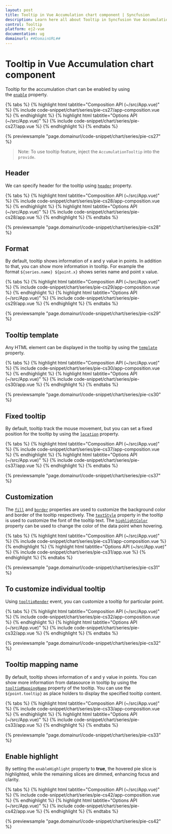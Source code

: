 ```yaml
---
layout: post
title: Tooltip in Vue Accumulation chart component | Syncfusion
description: Learn here all about Tooltip in Syncfusion Vue Accumulation chart component of Syncfusion Essential JS 2 and more.
control: Tooltip 
platform: ej2-vue
documentation: ug
domainurl: ##DomainURL##
---
```


# Tooltip in Vue Accumulation chart component

Tooltip for the accumulation chart can be enabled by using the [`enable`](https://ej2.syncfusion.com/vue/documentation/api/accumulation-chart/tooltipSettingsModel/#enable) property.

{% tabs %}
{% highlight html tabtitle="Composition API (~/src/App.vue)" %}
{% include code-snippet/chart/series/pie-cs27/app-composition.vue %}
{% endhighlight %}
{% highlight html tabtitle="Options API (~/src/App.vue)" %}
{% include code-snippet/chart/series/pie-cs27/app.vue %}
{% endhighlight %}
{% endtabs %}
        
{% previewsample "page.domainurl/code-snippet/chart/series/pie-cs27" %}

>Note: To use tooltip feature, inject the `AccumulationTooltip` into the `provide`.

## Header

We can specify header for the tooltip using [`header`](https://ej2.syncfusion.com/vue/documentation/api/accumulation-chart/tooltipSettingsModel/#header) property.

{% tabs %}
{% highlight html tabtitle="Composition API (~/src/App.vue)" %}
{% include code-snippet/chart/series/pie-cs28/app-composition.vue %}
{% endhighlight %}
{% highlight html tabtitle="Options API (~/src/App.vue)" %}
{% include code-snippet/chart/series/pie-cs28/app.vue %}
{% endhighlight %}
{% endtabs %}
        
{% previewsample "page.domainurl/code-snippet/chart/series/pie-cs28" %}

## Format

By default, tooltip shows information of x and y value in points. In addition to that, you can show more information in tooltip. For example the format `${series.name} ${point.x}` shows series name and point x value.

{% tabs %}
{% highlight html tabtitle="Composition API (~/src/App.vue)" %}
{% include code-snippet/chart/series/pie-cs29/app-composition.vue %}
{% endhighlight %}
{% highlight html tabtitle="Options API (~/src/App.vue)" %}
{% include code-snippet/chart/series/pie-cs29/app.vue %}
{% endhighlight %}
{% endtabs %}
        
{% previewsample "page.domainurl/code-snippet/chart/series/pie-cs29" %}

## Tooltip template

Any HTML element can be displayed in the tooltip by using the [`template`](https://ej2.syncfusion.com/vue/documentation/api/accumulation-chart/tooltipSettingsModel/#template) property.

{% tabs %}
{% highlight html tabtitle="Composition API (~/src/App.vue)" %}
{% include code-snippet/chart/series/pie-cs30/app-composition.vue %}
{% endhighlight %}
{% highlight html tabtitle="Options API (~/src/App.vue)" %}
{% include code-snippet/chart/series/pie-cs30/app.vue %}
{% endhighlight %}
{% endtabs %}
        
{% previewsample "page.domainurl/code-snippet/chart/series/pie-cs30" %}

## Fixed tooltip

By default, tooltip track the mouse movement, but you can set a fixed position for the tooltip by using the [`location`](https://ej2.syncfusion.com/vue/documentation/api/accumulation-chart/tooltipSettingsModel/#location) property.

{% tabs %}
{% highlight html tabtitle="Composition API (~/src/App.vue)" %}
{% include code-snippet/chart/series/pie-cs37/app-composition.vue %}
{% endhighlight %}
{% highlight html tabtitle="Options API (~/src/App.vue)" %}
{% include code-snippet/chart/series/pie-cs37/app.vue %}
{% endhighlight %}
{% endtabs %}
        
{% previewsample "page.domainurl/code-snippet/chart/series/pie-cs37" %}

## Customization

The [`fill`](https://ej2.syncfusion.com/vue/documentation/api/chart/tooltipSettingsModel/#fill) and [`border`](https://ej2.syncfusion.com/vue/documentation/api/chart/tooltipSettingsModel/#border) properties are used to customize the background color and border of the tooltip respectively. The [`textStyle`](https://ej2.syncfusion.com/vue/documentation/api/chart/tooltipSettingsModel/#textstyle) property in the tooltip is used to customize the font of the tooltip text. The [`highlightColor`](https://ej2.syncfusion.com/vue/documentation/api/accumulation-chart/accumulationChartModel/#highlightcolor) property can be used to change the color of the data point when hovering.

{% tabs %}
{% highlight html tabtitle="Composition API (~/src/App.vue)" %}
{% include code-snippet/chart/series/pie-cs31/app-composition.vue %}
{% endhighlight %}
{% highlight html tabtitle="Options API (~/src/App.vue)" %}
{% include code-snippet/chart/series/pie-cs31/app.vue %}
{% endhighlight %}
{% endtabs %}
        
{% previewsample "page.domainurl/code-snippet/chart/series/pie-cs31" %}

## To customize individual tooltip

Using [`tooltipRender`](https://ej2.syncfusion.com/vue/documentation/api/accumulation-chart/iAccTooltipRenderEventArgs/) event, you can customize a tooltip for particular point.

{% tabs %}
{% highlight html tabtitle="Composition API (~/src/App.vue)" %}
{% include code-snippet/chart/series/pie-cs32/app-composition.vue %}
{% endhighlight %}
{% highlight html tabtitle="Options API (~/src/App.vue)" %}
{% include code-snippet/chart/series/pie-cs32/app.vue %}
{% endhighlight %}
{% endtabs %}
        
{% previewsample "page.domainurl/code-snippet/chart/series/pie-cs32" %}

## Tooltip mapping name

By default, tooltip shows information of x and y value in points. You can show more information from datasource in tooltip by using the [`tooltipMappingName`](https://ej2.syncfusion.com/vue/documentation/api/accumulation-chart/accumulationSeriesModel/#tooltipmappingname) property of the tooltip. You can use the `${point.tooltip}` as place holders to display the specified tooltip content.

{% tabs %}
{% highlight html tabtitle="Composition API (~/src/App.vue)" %}
{% include code-snippet/chart/series/pie-cs33/app-composition.vue %}
{% endhighlight %}
{% highlight html tabtitle="Options API (~/src/App.vue)" %}
{% include code-snippet/chart/series/pie-cs33/app.vue %}
{% endhighlight %}
{% endtabs %}
        
{% previewsample "page.domainurl/code-snippet/chart/series/pie-cs33" %}

## Enable highlight

By setting the `enableHighlight` property to **true**, the hovered pie slice is highlighted, while the remaining slices are dimmed, enhancing focus and clarity.

{% tabs %}
{% highlight html tabtitle="Composition API (~/src/App.vue)" %}
{% include code-snippet/chart/series/pie-cs42/app-composition.vue %}
{% endhighlight %}
{% highlight html tabtitle="Options API (~/src/App.vue)" %}
{% include code-snippet/chart/series/pie-cs42/app.vue %}
{% endhighlight %}
{% endtabs %}
        
{% previewsample "page.domainurl/code-snippet/chart/series/pie-cs42" %}
